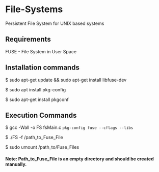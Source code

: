 # File-Systems
Persistent File System for UNIX based systems

## Requirements
FUSE - File System in User Space

## Installation commands
$ sudo apt-get update && sudo apt-get install libfuse-dev

$ sudo apt install pkg-config

$ sudo apt-get install pkgconf

## Execution Commands
$ gcc -Wall -o FS fsMain.c `pkg-config fuse --cflags --libs`

$ ./FS -f /path_to_Fuse_File

$ sudo umount /path_to/Fuse_Files

#### Note: Path_to_Fuse_File is an empty directory and should be created manually.
